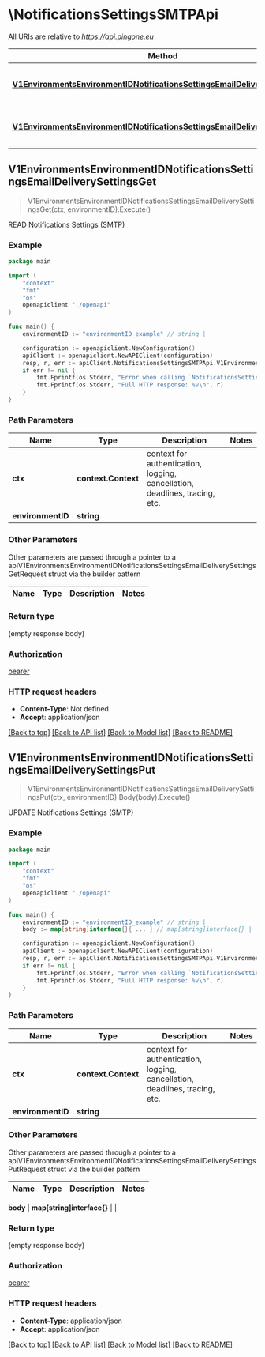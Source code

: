 # \NotificationsSettingsSMTPApi

All URIs are relative to *https://api.pingone.eu*

Method | HTTP request | Description
------------- | ------------- | -------------
[**V1EnvironmentsEnvironmentIDNotificationsSettingsEmailDeliverySettingsGet**](NotificationsSettingsSMTPApi.md#V1EnvironmentsEnvironmentIDNotificationsSettingsEmailDeliverySettingsGet) | **Get** /v1/environments/{environmentID}/notificationsSettings/emailDeliverySettings | READ Notifications Settings (SMTP)
[**V1EnvironmentsEnvironmentIDNotificationsSettingsEmailDeliverySettingsPut**](NotificationsSettingsSMTPApi.md#V1EnvironmentsEnvironmentIDNotificationsSettingsEmailDeliverySettingsPut) | **Put** /v1/environments/{environmentID}/notificationsSettings/emailDeliverySettings | UPDATE Notifications Settings (SMTP)



## V1EnvironmentsEnvironmentIDNotificationsSettingsEmailDeliverySettingsGet

> V1EnvironmentsEnvironmentIDNotificationsSettingsEmailDeliverySettingsGet(ctx, environmentID).Execute()

READ Notifications Settings (SMTP)

### Example

```go
package main

import (
    "context"
    "fmt"
    "os"
    openapiclient "./openapi"
)

func main() {
    environmentID := "environmentID_example" // string | 

    configuration := openapiclient.NewConfiguration()
    apiClient := openapiclient.NewAPIClient(configuration)
    resp, r, err := apiClient.NotificationsSettingsSMTPApi.V1EnvironmentsEnvironmentIDNotificationsSettingsEmailDeliverySettingsGet(context.Background(), environmentID).Execute()
    if err != nil {
        fmt.Fprintf(os.Stderr, "Error when calling `NotificationsSettingsSMTPApi.V1EnvironmentsEnvironmentIDNotificationsSettingsEmailDeliverySettingsGet``: %v\n", err)
        fmt.Fprintf(os.Stderr, "Full HTTP response: %v\n", r)
    }
}
```

### Path Parameters


Name | Type | Description  | Notes
------------- | ------------- | ------------- | -------------
**ctx** | **context.Context** | context for authentication, logging, cancellation, deadlines, tracing, etc.
**environmentID** | **string** |  | 

### Other Parameters

Other parameters are passed through a pointer to a apiV1EnvironmentsEnvironmentIDNotificationsSettingsEmailDeliverySettingsGetRequest struct via the builder pattern


Name | Type | Description  | Notes
------------- | ------------- | ------------- | -------------


### Return type

 (empty response body)

### Authorization

[bearer](../README.md#bearer)

### HTTP request headers

- **Content-Type**: Not defined
- **Accept**: application/json

[[Back to top]](#) [[Back to API list]](../README.md#documentation-for-api-endpoints)
[[Back to Model list]](../README.md#documentation-for-models)
[[Back to README]](../README.md)


## V1EnvironmentsEnvironmentIDNotificationsSettingsEmailDeliverySettingsPut

> V1EnvironmentsEnvironmentIDNotificationsSettingsEmailDeliverySettingsPut(ctx, environmentID).Body(body).Execute()

UPDATE Notifications Settings (SMTP)

### Example

```go
package main

import (
    "context"
    "fmt"
    "os"
    openapiclient "./openapi"
)

func main() {
    environmentID := "environmentID_example" // string | 
    body := map[string]interface{}{ ... } // map[string]interface{} |  (optional)

    configuration := openapiclient.NewConfiguration()
    apiClient := openapiclient.NewAPIClient(configuration)
    resp, r, err := apiClient.NotificationsSettingsSMTPApi.V1EnvironmentsEnvironmentIDNotificationsSettingsEmailDeliverySettingsPut(context.Background(), environmentID).Body(body).Execute()
    if err != nil {
        fmt.Fprintf(os.Stderr, "Error when calling `NotificationsSettingsSMTPApi.V1EnvironmentsEnvironmentIDNotificationsSettingsEmailDeliverySettingsPut``: %v\n", err)
        fmt.Fprintf(os.Stderr, "Full HTTP response: %v\n", r)
    }
}
```

### Path Parameters


Name | Type | Description  | Notes
------------- | ------------- | ------------- | -------------
**ctx** | **context.Context** | context for authentication, logging, cancellation, deadlines, tracing, etc.
**environmentID** | **string** |  | 

### Other Parameters

Other parameters are passed through a pointer to a apiV1EnvironmentsEnvironmentIDNotificationsSettingsEmailDeliverySettingsPutRequest struct via the builder pattern


Name | Type | Description  | Notes
------------- | ------------- | ------------- | -------------

 **body** | **map[string]interface{}** |  | 

### Return type

 (empty response body)

### Authorization

[bearer](../README.md#bearer)

### HTTP request headers

- **Content-Type**: application/json
- **Accept**: application/json

[[Back to top]](#) [[Back to API list]](../README.md#documentation-for-api-endpoints)
[[Back to Model list]](../README.md#documentation-for-models)
[[Back to README]](../README.md)

